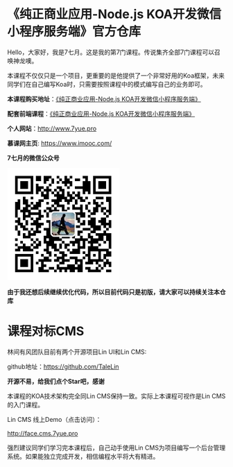 # 《纯正商业应用-Node.js KOA开发微信小程序服务端》官方仓库

Hello，大家好，我是7七月。这是我的第7门课程。传说集齐全部7门课程可以召唤神龙噢。

本课程不仅仅只是一个项目，更重要的是他提供了一个非常好用的Koa框架，未来同学们在自己编写Koa时，只需要按照课程中的模式编写自己的业务即可。

**本课程购买地址**：[《纯正商业应用-Node.js KOA开发微信小程序服务端》](https://coding.imooc.com/class/342.html)

**配套前端课程**：[《纯正商业应用-Node.js KOA开发微信小程序服务端》](https://coding.imooc.com/class/251.html)

**个人网站**：http://www.7yue.pro

**慕课网主页**: https://www.imooc.com/

**7七月的微信公众号**

![林间有风](linjianyoufeng.jpg)

**由于我还想后续继续优化代码，所以目前代码只是初版，请大家可以持续关注本仓库**


# 课程对标CMS

林间有风团队目前有两个开源项目Lin UI和Lin CMS:

github地址：https://github.com/TaleLin

**开源不易，给我们点个Star吧，感谢**

本课程的KOA技术架构完全同Lin CMS保持一致。实际上本课程可视作是Lin CMS的入门课程。

Lin CMS 线上Demo（点击访问）：

http://face.cms.7yue.pro

强烈建议同学们学习完本课程后，自己动手使用Lin CMS为项目编写一个后台管理系统。如果能独立完成开发，相信编程水平将大有精进。



